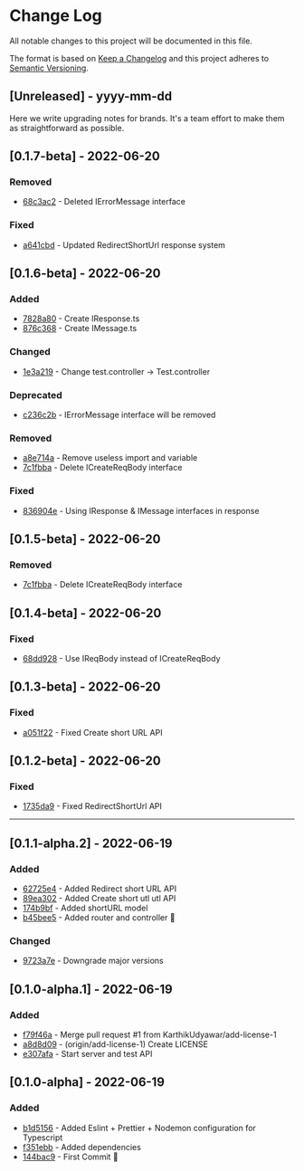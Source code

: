 # Change Log

All notable changes to this project will be documented in this file.

The format is based on [Keep a Changelog](http://keepachangelog.com/)
and this project adheres to [Semantic Versioning](http://semver.org/).

## [Unreleased] - yyyy-mm-dd

Here we write upgrading notes for brands. It's a team effort to make them as straightforward as possible.

## [0.1.7-beta] - 2022-06-20

### Removed
- [68c3ac2](https://github.com/KarthikUdyawar/url-shortener/commit/68c3ac2) - Deleted IErrorMessage interface
### Fixed
- [a641cbd](https://github.com/KarthikUdyawar/url-shortener/commit/a641cbd) - Updated RedirectShortUrl response system

## [0.1.6-beta] - 2022-06-20
### Added
- [7828a80](https://github.com/KarthikUdyawar/url-shortener/commit/7828a80) - Create IResponse.ts
- [876c368](https://github.com/KarthikUdyawar/url-shortener/commit/876c368) - Create IMessage.ts
### Changed
- [1e3a219](https://github.com/KarthikUdyawar/url-shortener/commit/1e3a219) - Change test.controller -> Test.controller
### Deprecated
- [c236c2b](https://github.com/KarthikUdyawar/url-shortener/commit/c236c2b) - IErrorMessage interface will be removed
### Removed
- [a8e714a](https://github.com/KarthikUdyawar/url-shortener/commit/a8e714a) - Remove useless import and variable
- [7c1fbba](https://github.com/KarthikUdyawar/url-shortener/commit/7c1fbba) - Delete ICreateReqBody interface
### Fixed
- [836904e](https://github.com/KarthikUdyawar/url-shortener/commit/836904e) - Using IResponse & IMessage interfaces in response

## [0.1.5-beta] - 2022-06-20
### Removed
- [7c1fbba](https://github.com/KarthikUdyawar/url-shortener/commit/7c1fbba) - Delete ICreateReqBody interface

## [0.1.4-beta] - 2022-06-20

### Fixed
- [68dd928](https://github.com/KarthikUdyawar/url-shortener/commit/68dd928) - Use IReqBody instead of ICreateReqBody

## [0.1.3-beta] - 2022-06-20

### Fixed
- [a051f22](https://github.com/KarthikUdyawar/url-shortener/commit/a051f22) - Fixed Create short URL API

## [0.1.2-beta] - 2022-06-20

### Fixed
- [1735da9](https://github.com/KarthikUdyawar/url-shortener/commit/1735da9) - Fixed RedirectShortUrl API

---
## [0.1.1-alpha.2] - 2022-06-19

### Added
- [62725e4](https://github.com/KarthikUdyawar/url-shortener/commit/62725e4) - Added Redirect short URL API
- [89ea302](https://github.com/KarthikUdyawar/url-shortener/commit/89ea302) - Added Create short utl utl API
- [174b9bf](https://github.com/KarthikUdyawar/url-shortener/commit/174b9bf) - Added shortURL model
- [b45bee5](https://github.com/KarthikUdyawar/url-shortener/commit/b45bee5) - Added router and controller 🎉
 
### Changed
- [9723a7e](https://github.com/KarthikUdyawar/url-shortener/commit/9723a7e) - Downgrade major versions

## [0.1.0-alpha.1] - 2022-06-19

### Added

- [f79f46a](https://github.com/KarthikUdyawar/url-shortener/commit/f79f46a) - Merge pull request #1 from KarthikUdyawar/add-license-1 
- [a8d8d09](https://github.com/KarthikUdyawar/url-shortener/commit/a8d8d09) - (origin/add-license-1) Create LICENSE
- [e307afa](https://github.com/KarthikUdyawar/url-shortener/commit/e307afa) - Start server and test API

## [0.1.0-alpha] - 2022-06-19

### Added

- [b1d5156](https://github.com/KarthikUdyawar/url-shortener/commit/b1d5156) - Added Eslint + Prettier + Nodemon configuration for Typescript
- [f351ebb](https://github.com/KarthikUdyawar/url-shortener/commit/f351ebb) - Added dependencies
- [144bac9](https://github.com/KarthikUdyawar/url-shortener/commit/144bac9) - First Commit 🎉
